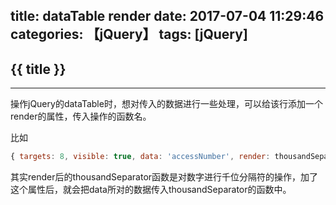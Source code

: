 title: dataTable render
date: 2017-07-04 11:29:46
categories: 【jQuery】
tags: [jQuery]
---
## {{ title }} ##

---

操作jQuery的dataTable时，想对传入的数据进行一些处理，可以给该行添加一个render的属性，传入操作的函数名。

比如

```javascript
{ targets: 8, visible: true, data: 'accessNumber', render: thousandSeparator}
```

其实render后的thousandSeparator函数是对数字进行千位分隔符的操作，加了这个属性后，就会把data所对的数据传入thousandSeparator的函数中。

